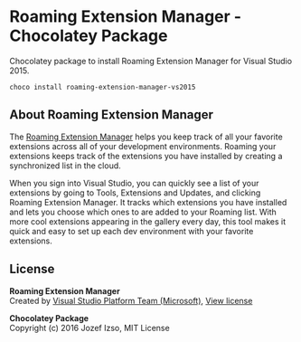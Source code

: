 # Roaming Extension Manager - Chocolatey Package

Chocolatey package to install Roaming Extension Manager for Visual Studio 2015.

```
choco install roaming-extension-manager-vs2015
```

## About Roaming Extension Manager

The [Roaming Extension Manager](https://visualstudiogallery.msdn.microsoft.com/7b421a95-c32c-4433-a2be-a41b276013ab) helps you keep track of all your favorite extensions across all of your development environments. Roaming your extensions keeps track of the extensions you have installed by creating a synchronized list in the cloud.

When you sign into Visual Studio, you can quickly see a list of your extensions by going to Tools, Extensions and Updates, and clicking Roaming Extension Manager. It tracks which extensions you have installed and lets you choose which ones to are added to your Roaming list. With more cool extensions appearing in the gallery every day, this tool makes it quick and easy to set up each dev environment with your favorite extensions.

## License

**Roaming Extension Manager**  
Created by [Visual Studio Platform Team (Microsoft)](https://visualstudiogallery.msdn.microsoft.com/site/search?f%5B0%5D.Type=User&f%5B0%5D.Value=Visual%20Studio%20Platform%20Team), [View license](https://visualstudiogallery.msdn.microsoft.com/site/7b421a95-c32c-4433-a2be-a41b276013ab/eula?licenseType=None)

**Chocolatey Package**  
Copyright (c) 2016 Jozef Izso, MIT License
